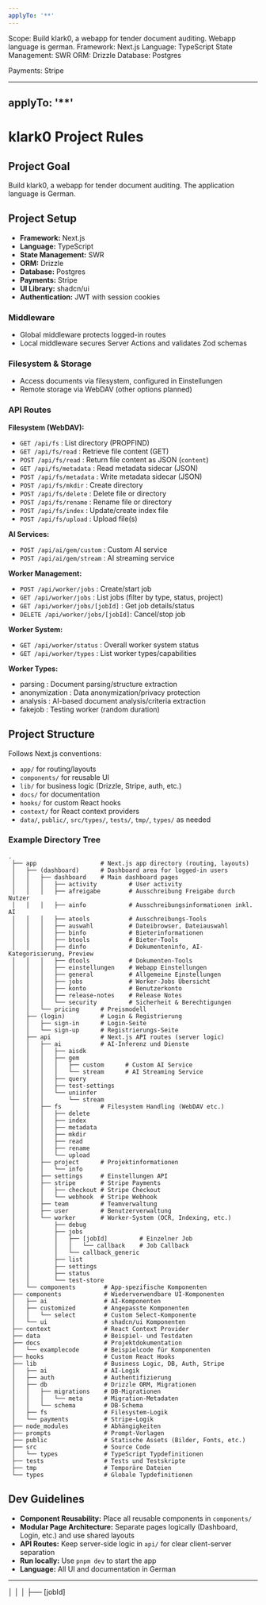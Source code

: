```yaml
---
applyTo: '**'
---
```

Scope: Build klark0, a webapp for tender document auditing. Webapp language is german.
Framework: Next.js
Language: TypeScript
State Management: SWR
ORM: Drizzle
Database: Postgres

Payments: Stripe

---
applyTo: '**'
---

# klark0 Project Rules

## Project Goal
Build klark0, a webapp for tender document auditing. The application language is German.

## Project Setup

- **Framework:** Next.js
- **Language:** TypeScript
- **State Management:** SWR
- **ORM:** Drizzle
- **Database:** Postgres
- **Payments:** Stripe
- **UI Library:** shadcn/ui
- **Authentication:** JWT with session cookies

### Middleware
- Global middleware protects logged-in routes
- Local middleware secures Server Actions and validates Zod schemas

### Filesystem & Storage
- Access documents via filesystem, configured in Einstellungen
- Remote storage via WebDAV (other options planned)

### API Routes
**Filesystem (WebDAV):**
- `GET /api/fs`           : List directory (PROPFIND)
- `GET /api/fs/read`      : Retrieve file content (GET)
- `POST /api/fs/read`     : Return file content as JSON (`content`)
- `GET /api/fs/metadata`  : Read metadata sidecar (JSON)
- `POST /api/fs/metadata` : Write metadata sidecar (JSON)
- `POST /api/fs/mkdir`    : Create directory
- `POST /api/fs/delete`   : Delete file or directory
- `POST /api/fs/rename`   : Rename file or directory
- `POST /api/fs/index`    : Update/create index file
- `POST /api/fs/upload`   : Upload file(s)

**AI Services:**
- `POST /api/ai/gem/custom` : Custom AI service
- `POST /api/ai/gem/stream` : AI streaming service

**Worker Management:**
- `POST /api/worker/jobs`         : Create/start job
- `GET /api/worker/jobs`          : List jobs (filter by type, status, project)
- `GET /api/worker/jobs/[jobId]`  : Get job details/status
- `DELETE /api/worker/jobs/[jobId]`: Cancel/stop job

**Worker System:**
- `GET /api/worker/status` : Overall worker system status
- `GET /api/worker/types`  : List worker types/capabilities

**Worker Types:**
- parsing         : Document parsing/structure extraction
- anonymization   : Data anonymization/privacy protection
- analysis        : AI-based document analysis/criteria extraction
- fakejob         : Testing worker (random duration)

## Project Structure
Follows Next.js conventions:
- `app/` for routing/layouts
- `components/` for reusable UI
- `lib/` for business logic (Drizzle, Stripe, auth, etc.)
- `docs/` for documentation
- `hooks/` for custom React hooks
- `context/` for React context providers
- `data/`, `public/`, `src/types/`, `tests/`, `tmp/`, `types/` as needed

### Example Directory Tree
```
. 
 ├── app                  # Next.js app directory (routing, layouts)
 │   ├── (dashboard)      # Dashboard area for logged-in users
 │   │   ├── dashboard    # Main dashboard pages
 │   │   │   ├── activity         # User activity
 │   │   │   ├── afreigabe        # Ausschreibung Freigabe durch Nutzer
 │   │   │   ├── ainfo            # Ausschreibungsinformationen inkl. AI
 │   │   │   ├── atools           # Ausschreibungs-Tools
 │   │   │   ├── auswahl          # Dateibrowser, Dateiauswahl
 │   │   │   ├── binfo            # Bieterinformationen
 │   │   │   ├── btools           # Bieter-Tools
 │   │   │   ├── dinfo            # Dokumenteninfo, AI-Kategorisierung, Preview
 │   │   │   ├── dtools           # Dokumenten-Tools
 │   │   │   ├── einstellungen    # Webapp Einstellungen
 │   │   │   ├── general          # Allgemeine Einstellungen
 │   │   │   ├── jobs             # Worker-Jobs Übersicht
 │   │   │   ├── konto            # Benutzerkonto
 │   │   │   ├── release-notes    # Release Notes
 │   │   │   └── security         # Sicherheit & Berechtigungen
 │   │   └── pricing      # Preismodell
 │   ├── (login)          # Login & Registrierung
 │   │   ├── sign-in      # Login-Seite
 │   │   └── sign-up      # Registrierungs-Seite
 │   ├── api              # Next.js API routes (server logic)
 │   │   ├── ai           # AI-Inferenz und Dienste
 │   │   │   ├── aisdk
 │   │   │   ├── gem
 │   │   │   │   ├── custom      # Custom AI Service
 │   │   │   │   └── stream      # AI Streaming Service
 │   │   │   ├── query
 │   │   │   ├── test-settings
 │   │   │   └── uniinfer
 │   │   │       └── stream
 │   │   ├── fs           # Filesystem Handling (WebDAV etc.)
 │   │   │   ├── delete
 │   │   │   ├── index
 │   │   │   ├── metadata
 │   │   │   ├── mkdir
 │   │   │   ├── read
 │   │   │   ├── rename
 │   │   │   └── upload
 │   │   ├── project      # Projektinformationen
 │   │   │   └── info
 │   │   ├── settings     # Einstellungen API
 │   │   ├── stripe       # Stripe Payments
 │   │   │   ├── checkout # Stripe Checkout
 │   │   │   └── webhook  # Stripe Webhook
 │   │   ├── team         # Teamverwaltung
 │   │   ├── user         # Benutzerverwaltung
 │   │   └── worker       # Worker-System (OCR, Indexing, etc.)
 │   │       ├── debug
 │   │       ├── jobs
 │   │       │   ├── [jobId]         # Einzelner Job
 │   │       │   │   └── callback    # Job Callback
 │   │       │   └── callback_generic
 │   │       ├── list
 │   │       ├── settings
 │   │       ├── status
 │   │       └── test-store
 │   └── components        # App-spezifische Komponenten
 ├── components            # Wiederverwendbare UI-Komponenten
 │   ├── ai                # AI-Komponenten
 │   ├── customized        # Angepasste Komponenten
 │   │   └── select        # Custom Select-Komponente
 │   └── ui                # shadcn/ui Komponenten
 ├── context               # React Context Provider
 ├── data                  # Beispiel- und Testdaten
 ├── docs                  # Projektdokumentation
 │   └── examplecode       # Beispielcode für Komponenten
 ├── hooks                 # Custom React Hooks
 ├── lib                   # Business Logic, DB, Auth, Stripe
 │   ├── ai                # AI-Logik
 │   ├── auth              # Authentifizierung
 │   ├── db                # Drizzle ORM, Migrationen
 │   │   ├── migrations    # DB-Migrationen
 │   │   │   └── meta      # Migration-Metadaten
 │   │   └── schema        # DB-Schema
 │   ├── fs                # Filesystem-Logik
 │   └── payments          # Stripe-Logik
 ├── node_modules          # Abhängigkeiten
 ├── prompts               # Prompt-Vorlagen
 ├── public                # Statische Assets (Bilder, Fonts, etc.)
 ├── src                   # Source Code
 │   └── types             # TypeScript Typdefinitionen
 ├── tests                 # Tests und Testskripte
 ├── tmp                   # Temporäre Dateien
 └── types                 # Globale Typdefinitionen
```

## Dev Guidelines

- **Component Reusability:** Place all reusable components in `components/`
- **Modular Page Architecture:** Separate pages logically (Dashboard, Login, etc.) and use shared layouts
- **API Routes:** Keep server-side logic in `api/` for clear client-server separation
- **Run locally:** Use `pnpm dev` to start the app
- **Language:** All UI and documentation in German

---
 │   │       │   ├── [jobId]
